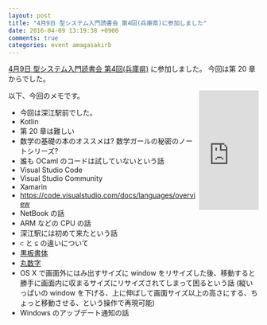 ```yaml
---
layout: post
title: "4月9日 型システム入門読書会 第4回(兵庫県)に参加しました"
date: 2016-04-09 13:19:38 +0900
comments: true
categories: event amagasakirb
---
```

[4月9日 型システム入門読書会 第4回(兵庫県)](http://kokucheese.com/event/index/388328/ "4月9日 型システム入門読書会 第4回(兵庫県)")
に参加しました。
今回は第 20 章からでした。

<!--more-->

<div style="float:right">
<iframe src="http://rcm-fe.amazon-adsystem.com/e/cm?lt1=_blank&amp;bc1=000000&amp;IS2=1&amp;bg1=FFFFFF&amp;fc1=000000&amp;lc1=0000FF&amp;t=znz-22&amp;o=9&amp;p=8&amp;l=as4&amp;m=amazon&amp;f=ifr&amp;ref=ss_til&amp;asins=4274069117" style="width:120px;height:240px;" scrolling="no" marginwidth="0" marginheight="0" frameborder="0"></iframe>
</div>

以下、今回のメモです。

- 今回は深江駅前でした。
- Kotlin
- 第 20 章は難しい
- 数学の基礎の本のオススメは? 数学ガールの秘密のノートシリーズ?
- 誰も OCaml のコードは試していないという話
- Visual Studio Code
- Visual Studio Community
- Xamarin
- https://code.visualstudio.com/docs/languages/overview
- NetBook の話
- ARM などの CPU の話
- 深江駅には初めて来たという話
- `⊂` と `⊆` の違いについて
- [黒板書体](https://ja.wikipedia.org/wiki/%E9%BB%92%E6%9D%BF%E5%A4%AA%E5%AD%97)
- [丸数字](https://ja.wikipedia.org/wiki/%E4%B8%B8%E6%95%B0%E5%AD%97)
- OS X で画面外にはみ出すサイズに window をリサイズした後、移動すると勝手に画面内に収まるサイズにリサイズされてしまって困るという話 (縦いっぱいの window を下げる、上に伸ばして画面サイズ以上の高さにする、ちょっと移動させる、という操作で再現可能)
- Windows のアップデート通知の話

